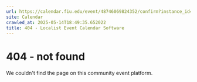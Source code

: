 ```yaml
---
url: https://calendar.fiu.edu/event/48746069824352/confirm?instance_id=48746069828451&return=https%3A%2F%2Fcalendar.fiu.edu%2Ffiu_in_dc_328
site: Calendar
crawled_at: 2025-05-14T18:49:35.652022
title: 404 - Localist Event Calendar Software
---
```


# 404 - not found
We couldn't find the page on this community event platform.
